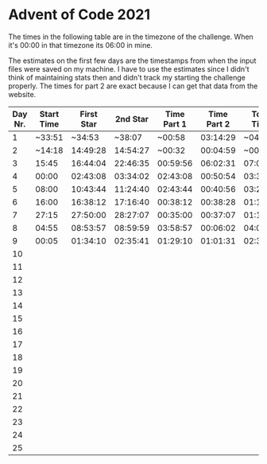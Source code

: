 # Advent of Code 2021

The times in the following table are in the timezone of the challenge. When it's 00:00 in that timezone its 06:00 in mine.

The estimates on the first few days are the timestamps from when the input files were saved on my machine.
I have to use the estimates since I didn't think of maintaining stats then and didn't track my starting the challenge properly.
The times for part 2 are exact because I can get that data from the website.


| Day Nr. | Start Time | First Star | 2nd Star | Time Part 1 | Time Part 2 | Total Time | Avg Time |
|---------|------------|------------|----------|-------------|-------------|------------|----------|
| 1       | ~33:51     | ~34:53     | ~38:07   | ~00:58      | 03:14:29    | ~04:13     | 04:13:00 |
| 2       | ~14:18     | 14:49:28   | 14:54:27 | ~00:32      | 00:04:59    | ~00:37     | 02:25:00 |
| 3       | 15:45      | 16:44:04   | 22:46:35 | 00:59:56    | 06:02:31    | 07:02:27   | 03:57:29 |
| 4       | 00:00      | 02:43:08   | 03:34:02 | 02:43:08    | 00:50:54    | 03:34:02   | 03:51:38 |
| 5       | 08:00      | 10:43:44   | 11:24:40 | 02:43:44    | 00:40:56    | 03:24:14   | 03:46:09 |
| 6       | 16:00      | 16:38:12   | 17:16:40 | 00:38:12    | 00:38:28    | 01:16:40   | 03:21:14 |
| 7       | 27:15      | 27:50:00   | 28:27:07 | 00:35:00    | 00:37:07    | 01:12:07   | 03:02:48 |
| 8       | 04:55      | 08:53:57   | 08:59:59 | 03:58:57    | 00:06:02    | 04:04:59   | 03:10:34 |
| 9       | 00:05      | 01:34:10   | 02:35:41 | 01:29:10    | 01:01:31    | 02:30:41   | 03:06:07 |
| 10      |            |            |          |             |             |            |          |
| 11      |            |            |          |             |             |            |          |
| 12      |            |            |          |             |             |            |          |
| 13      |            |            |          |             |             |            |          |
| 14      |            |            |          |             |             |            |          |
| 15      |            |            |          |             |             |            |          |
| 16      |            |            |          |             |             |            |          |
| 17      |            |            |          |             |             |            |          |
| 18      |            |            |          |             |             |            |          |
| 19      |            |            |          |             |             |            |          |
| 20      |            |            |          |             |             |            |          |
| 21      |            |            |          |             |             |            |          |
| 22      |            |            |          |             |             |            |          |
| 23      |            |            |          |             |             |            |          |
| 24      |            |            |          |             |             |            |          |
| 25      |            |            |          |             |             |            |          |

